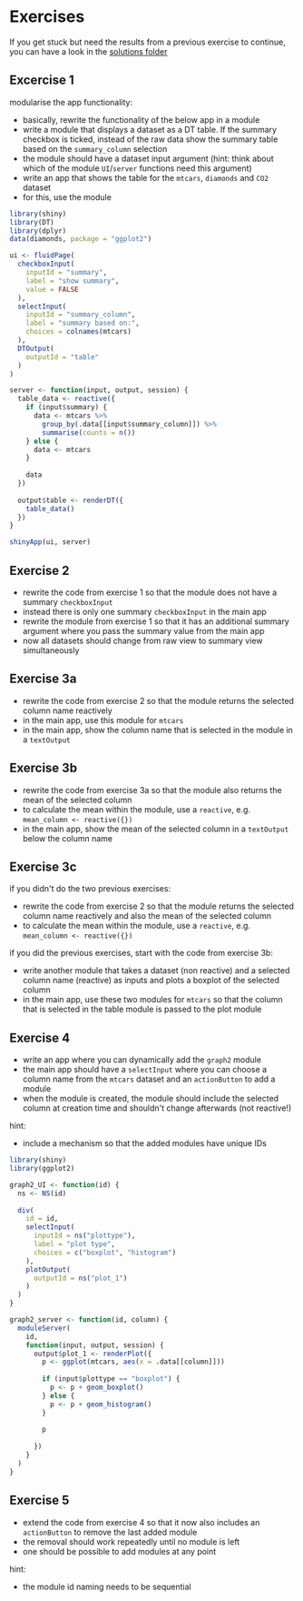 # Exercises
If you get stuck but need the results from a previous exercise to continue, you
can have a look in the [solutions folder](../solutions)

## Excercise 1
modularise the app functionality:

- basically, rewrite the functionality of the below app in a module
- write a module that displays a dataset as a DT table. If the summary checkbox
is ticked, instead of the raw data show the summary table based on the
`summary_column` selection
- the module should have a dataset input argument (hint: think about which of
the module `UI`/`server` functions need this argument)
- write an app that shows the table for the `mtcars`, `diamonds` and `CO2` dataset
- for this, use the module

```r
library(shiny)
library(DT)
library(dplyr)
data(diamonds, package = "ggplot2")

ui <- fluidPage(
  checkboxInput(
    inputId = "summary",
    label = "show summary",
    value = FALSE
  ),
  selectInput(
    inputId = "summary_column",
    label = "summary based on:",
    choices = colnames(mtcars)
  ),
  DTOutput(
    outputId = "table"
  )
)

server <- function(input, output, session) {
  table_data <- reactive({
    if (input$summary) {
      data <- mtcars %>% 
        group_by(.data[[input$summary_column]]) %>% 
        summarise(counts = n())
    } else {
      data <- mtcars
    }
    
    data
  })
  
  output$table <- renderDT({
    table_data()
  })
}

shinyApp(ui, server)
```

## Exercise 2
- rewrite the code from exercise 1 so that the module does not have a summary
`checkboxInput`
- instead there is only one summary `checkboxInput` in the main app
- rewrite the module from exercise 1 so that it has an additional
summary argument where you pass the summary value from the main app
- now all datasets should change from raw view to summary view simultaneously

## Exercise 3a
- rewrite the code from exercise 2 so that the module returns the selected
column name reactively
- in the main app, use this module for `mtcars`
- in the main app, show the column name that is selected in the module in a
`textOutput`

## Exercise 3b
- rewrite the code from exercise 3a so that the module also returns the mean of
the selected column
- to calculate the mean within the module, use a `reactive`,
e.g. `mean_column <- reactive({})`
- in the main app, show the mean of the selected column in a `textOutput` below
the column name

## Exercise 3c
if you didn't do the two previous exercises:

- rewrite the code from exercise 2 so that the module returns the selected
column name reactively and also the mean of the selected column
- to calculate the mean within the module, use a `reactive`,
e.g. `mean_column <- reactive({})`

if you did the previous exercises, start with the code from exercise 3b:

- write another module that takes a dataset (non reactive) and a selected
column name (reactive) as inputs and plots a boxplot of the selected column
- in the main app, use these two modules for `mtcars` so that the column that
is selected in the table module is passed to the plot module

## Exercise 4
- write an app where you can dynamically add the `graph2` module
- the main app should have a `selectInput` where you can choose a column name
from the `mtcars` dataset and an `actionButton` to add a module
- when the module is created, the module should include the selected column
at creation time and shouldn't change afterwards (not reactive!)

hint:

- include a mechanism so that the added modules have unique IDs

```r
library(shiny)
library(ggplot2)

graph2_UI <- function(id) {
  ns <- NS(id)
  
  div(
    id = id,
    selectInput(
      inputId = ns("plottype"),
      label = "plot type",
      choices = c("boxplot", "histogram")
    ),
    plotOutput(
      outputId = ns("plot_1")
    )
  )
}

graph2_server <- function(id, column) {
  moduleServer(
    id,
    function(input, output, session) {
      output$plot_1 <- renderPlot({
        p <- ggplot(mtcars, aes(x = .data[[column]]))
        
        if (input$plottype == "boxplot") {
          p <- p + geom_boxplot()
        } else {
          p <- p + geom_histogram()
        }
        
        p
        
      })
    }
  )
}
```

## Exercise 5
- extend the code from exercise 4 so that it now also includes an `actionButton`
to remove the last added module
- the removal should work repeatedly until no module is left
- one should be possible to add modules at any point

hint:

- the module id naming needs to be sequential
